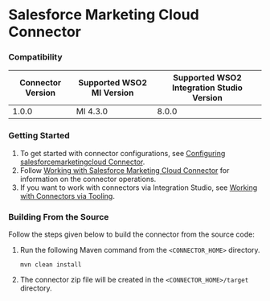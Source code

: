 # Salesforce Marketing Cloud Connector

### Compatibility

|Connector Version|Supported WSO2 MI Version|Supported WSO2 Integration Studio Version|
| ------------- | -----------|-------|
| 1.0.0 | MI 4.3.0 | 8.0.0 |

### Getting Started

1. To get started with connector configurations, see [Configuring salesforcemarketingcloud Connector](docs/config.md).
2. Follow [Working with Salesforce Marketing Cloud Connector](docs/operations.md) for information on the connector operations.
3. If you want to work with connectors via Integration Studio,
   see [Working with Connectors via Tooling](https://docs.wso2.com/display/EI660/Working+with+Connectors+via+Tooling).

### Building From the Source

Follow the steps given below to build the connector from the source code:

1. Run the following Maven command from the `<CONNECTOR_HOME>` directory.
   ```
   mvn clean install
   ```
2. The connector zip file will be created in the `<CONNECTOR_HOME>/target` directory.
